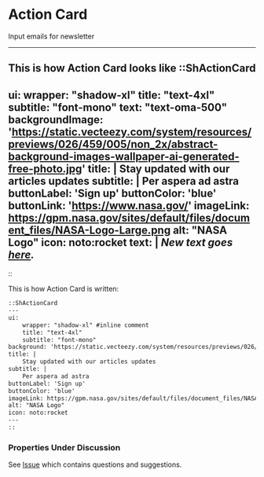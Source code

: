 # Action Card
Input emails for newsletter 
____

This is how Action Card looks like
::ShActionCard
---
ui:
    wrapper: "shadow-xl"
    title: "text-4xl"
    subtitle: "font-mono"
    text: "text-oma-500"
backgroundImage: 'https://static.vecteezy.com/system/resources/previews/026/459/005/non_2x/abstract-background-images-wallpaper-ai-generated-free-photo.jpg'
title: |
    Stay updated with our articles updates
subtitle: |
    Per aspera ad astra
buttonLabel: 'Sign up'
buttonColor: 'blue' 
buttonLink: 'https://www.nasa.gov/'
imageLink: https://gpm.nasa.gov/sites/default/files/document_files/NASA-Logo-Large.png
alt: "NASA Logo"
icon: noto:rocket
text: |
 *New text goes [here](https://www.nasa.gov/).*
---
::

This is how Action Card is written:

```md
::ShActionCard
---
ui:
    wrapper: "shadow-xl" #inline comment
    title: "text-4xl"
    subtitle: "font-mono"
background: 'https://static.vecteezy.com/system/resources/previews/026/459/005/non_2x/abstract-background-images-wallpaper-ai-generated-free-photo.jpg'
title: |
    Stay updated with our articles updates
subtitle: |
    Per aspera ad astra
buttonLabel: 'Sign up'
buttonColor: 'blue'
imageLink: https://gpm.nasa.gov/sites/default/files/document_files/NASA-Logo-Large.png
alt: "NASA Logo"
icon: noto:rocket
---
::
```

### Properties Under Discussion
See [Issue](https://github.com/standards-hub/docs/issues/106) which contains questions and suggestions. 